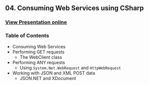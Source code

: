 ## 04. Consuming Web Services using CSharp
### [View Presentation online](https://rawgit.com/TelerikAcademy/Web-Services-and-Cloud/master/04.%20Consuming-Web-Services-using-CSharp/slides/index.html)
### Table of Contents
* Consuming Web Services
* Performing GET requests
  * The WebClient class
* Performing ANY requests
  * Using `System.Net.WebRequest` and `HttpWebRequest`
* Working with JSON and XML POST data
  * JSON.NET and XDocument
